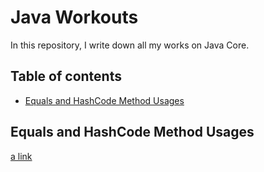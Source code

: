 # Java Workouts
In this repository, I write down all my works on Java Core.

## Table of contents
* [Equals and HashCode Method Usages](#equals-and-hashCode-method-usages)

## Equals and HashCode Method Usages
[a link](https://github.com/rclik/JavaWorkout/blob/master/EqualsAndHashCode/Read.md)
